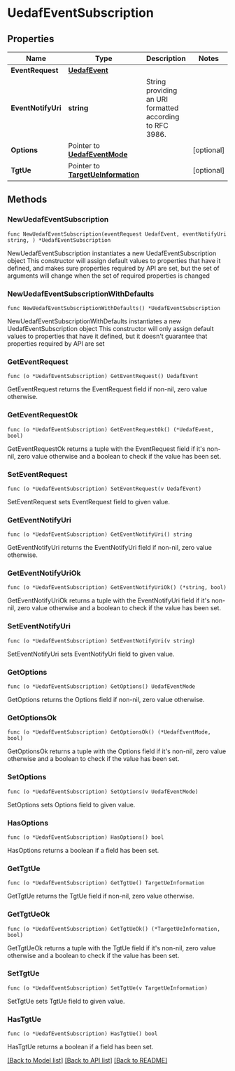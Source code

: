 # UedafEventSubscription

## Properties

Name | Type | Description | Notes
------------ | ------------- | ------------- | -------------
**EventRequest** | [**UedafEvent**](UedafEvent.md) |  | 
**EventNotifyUri** | **string** | String providing an URI formatted according to RFC 3986. | 
**Options** | Pointer to [**UedafEventMode**](UedafEventMode.md) |  | [optional] 
**TgtUe** | Pointer to [**TargetUeInformation**](TargetUeInformation.md) |  | [optional] 

## Methods

### NewUedafEventSubscription

`func NewUedafEventSubscription(eventRequest UedafEvent, eventNotifyUri string, ) *UedafEventSubscription`

NewUedafEventSubscription instantiates a new UedafEventSubscription object
This constructor will assign default values to properties that have it defined,
and makes sure properties required by API are set, but the set of arguments
will change when the set of required properties is changed

### NewUedafEventSubscriptionWithDefaults

`func NewUedafEventSubscriptionWithDefaults() *UedafEventSubscription`

NewUedafEventSubscriptionWithDefaults instantiates a new UedafEventSubscription object
This constructor will only assign default values to properties that have it defined,
but it doesn't guarantee that properties required by API are set

### GetEventRequest

`func (o *UedafEventSubscription) GetEventRequest() UedafEvent`

GetEventRequest returns the EventRequest field if non-nil, zero value otherwise.

### GetEventRequestOk

`func (o *UedafEventSubscription) GetEventRequestOk() (*UedafEvent, bool)`

GetEventRequestOk returns a tuple with the EventRequest field if it's non-nil, zero value otherwise
and a boolean to check if the value has been set.

### SetEventRequest

`func (o *UedafEventSubscription) SetEventRequest(v UedafEvent)`

SetEventRequest sets EventRequest field to given value.


### GetEventNotifyUri

`func (o *UedafEventSubscription) GetEventNotifyUri() string`

GetEventNotifyUri returns the EventNotifyUri field if non-nil, zero value otherwise.

### GetEventNotifyUriOk

`func (o *UedafEventSubscription) GetEventNotifyUriOk() (*string, bool)`

GetEventNotifyUriOk returns a tuple with the EventNotifyUri field if it's non-nil, zero value otherwise
and a boolean to check if the value has been set.

### SetEventNotifyUri

`func (o *UedafEventSubscription) SetEventNotifyUri(v string)`

SetEventNotifyUri sets EventNotifyUri field to given value.


### GetOptions

`func (o *UedafEventSubscription) GetOptions() UedafEventMode`

GetOptions returns the Options field if non-nil, zero value otherwise.

### GetOptionsOk

`func (o *UedafEventSubscription) GetOptionsOk() (*UedafEventMode, bool)`

GetOptionsOk returns a tuple with the Options field if it's non-nil, zero value otherwise
and a boolean to check if the value has been set.

### SetOptions

`func (o *UedafEventSubscription) SetOptions(v UedafEventMode)`

SetOptions sets Options field to given value.

### HasOptions

`func (o *UedafEventSubscription) HasOptions() bool`

HasOptions returns a boolean if a field has been set.

### GetTgtUe

`func (o *UedafEventSubscription) GetTgtUe() TargetUeInformation`

GetTgtUe returns the TgtUe field if non-nil, zero value otherwise.

### GetTgtUeOk

`func (o *UedafEventSubscription) GetTgtUeOk() (*TargetUeInformation, bool)`

GetTgtUeOk returns a tuple with the TgtUe field if it's non-nil, zero value otherwise
and a boolean to check if the value has been set.

### SetTgtUe

`func (o *UedafEventSubscription) SetTgtUe(v TargetUeInformation)`

SetTgtUe sets TgtUe field to given value.

### HasTgtUe

`func (o *UedafEventSubscription) HasTgtUe() bool`

HasTgtUe returns a boolean if a field has been set.


[[Back to Model list]](../README.md#documentation-for-models) [[Back to API list]](../README.md#documentation-for-api-endpoints) [[Back to README]](../README.md)


